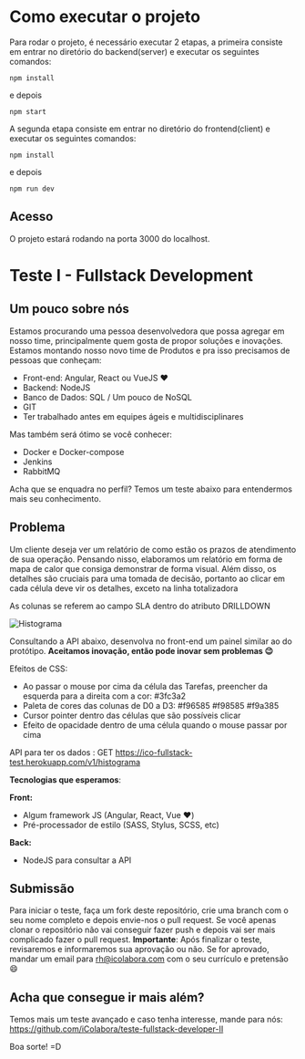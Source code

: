 # Como executar o projeto

Para rodar o projeto, é necessário executar 2 etapas, a primeira consiste em entrar no diretório do backend(server) e executar os seguintes comandos:

`npm install`

e depois

`npm start`

A segunda etapa consiste em entrar no diretório do frontend(client) e executar os seguintes comandos:

`npm install`

e depois

`npm run dev`

## Acesso

O projeto estará rodando na porta 3000 do localhost.

# Teste I - Fullstack Development

## Um pouco sobre nós

Estamos procurando uma pessoa desenvolvedora que possa agregar em nosso time, principalmente quem gosta de propor soluções e inovações. Estamos montando nosso novo time de Produtos e pra isso precisamos de pessoas que conheçam:

- Front-end: Angular, React ou VueJS ♥️
- Backend: NodeJS
- Banco de Dados: SQL / Um pouco de NoSQL
- GIT
- Ter trabalhado antes em equipes ágeis e multidisciplinares

Mas também será ótimo se você conhecer:

- Docker e Docker-compose
- Jenkins
- RabbitMQ

Acha que se enquadra no perfil? Temos um teste abaixo para entendermos mais seu conhecimento.

## Problema

Um cliente deseja ver um relatório de como estão os prazos de atendimento de sua operação. Pensando nisso, elaboramos um relatório em forma de mapa de calor que consiga demonstrar de forma visual. Além disso, os detalhes são cruciais para uma tomada de decisão, portanto ao clicar em cada célula deve vir os detalhes, exceto na linha totalizadora

As colunas se referem ao campo SLA dentro do atributo DRILLDOWN

![Histograma](https://uploaddeimagens.com.br/images/003/609/209/original/img001.png?1640888617)

Consultando a API abaixo, desenvolva no front-end um painel similar ao do protótipo. **Aceitamos inovação, então pode inovar sem problemas 😉**

Efeitos de CSS:

- Ao passar o mouse por cima da célula das Tarefas, preencher da esquerda para a direita com a cor: #3fc3a2
- Paleta de cores das colunas de D0 a D3: #f96585 #f98585 #f9a385
- Cursor pointer dentro das células que são possíveis clicar
- Efeito de opacidade dentro de uma célula quando o mouse passar por cima

API para ter os dados : GET https://ico-fullstack-test.herokuapp.com/v1/histograma

**Tecnologias que esperamos**:

**Front:**

- Algum framework JS (Angular, React, Vue ♥️)
- Pré-processador de estilo (SASS, Stylus, SCSS, etc)

**Back:**

- NodeJS para consultar a API

## Submissão

Para iniciar o teste, faça um fork deste repositório, crie uma branch com o seu nome completo e depois envie-nos o pull request. Se você apenas clonar o repositório não vai conseguir fazer push e depois vai ser mais complicado fazer o pull request. **Importante**: Após finalizar o teste, revisaremos e informaremos sua aprovação ou não. Se for aprovado, mandar um email para rh@icolabora.com com o seu currículo e pretensão 😄

## Acha que consegue ir mais além?

Temos mais um teste avançado e caso tenha interesse, mande para nós: https://github.com/iColabora/teste-fullstack-developer-II

Boa sorte! =D
